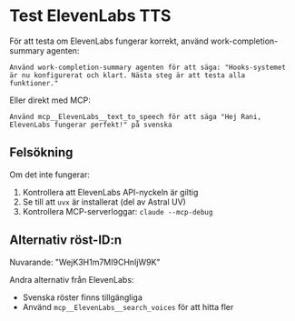 # Test ElevenLabs TTS

För att testa om ElevenLabs fungerar korrekt, använd work-completion-summary agenten:

```
Använd work-completion-summary agenten för att säga: "Hooks-systemet är nu konfigurerat och klart. Nästa steg är att testa alla funktioner."
```

Eller direkt med MCP:

```
Använd mcp__ElevenLabs__text_to_speech för att säga "Hej Rani, ElevenLabs fungerar perfekt!" på svenska
```

## Felsökning

Om det inte fungerar:

1. Kontrollera att ElevenLabs API-nyckeln är giltig
2. Se till att `uvx` är installerat (del av Astral UV)
3. Kontrollera MCP-serverloggar: `claude --mcp-debug`

## Alternativ röst-ID:n

Nuvarande: "WejK3H1m7MI9CHnIjW9K" 

Andra alternativ från ElevenLabs:
- Svenska röster finns tillgängliga
- Använd `mcp__ElevenLabs__search_voices` för att hitta fler